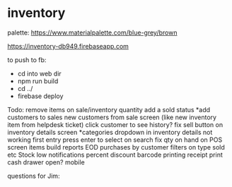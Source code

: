 # inventory

palette: https://www.materialpalette.com/blue-grey/brown

https://inventory-db949.firebaseapp.com

to push to fb:
- cd into web dir
- npm run build
- cd ../
- firebase deploy


Todo:
    remove items on sale/inventory quantity
    add a sold status
    *add customers to sales
    new customers from sale screen (like new inventory item from helpdesk ticket)
    click customer to see history?
    fix sell button on inventory details screen
    *categories dropdown in inventory details not working
    first entry press enter to select on search
    fix qty on hand on POS screen items
    build reports
        EOD
        purchases by customer
        filters on type sold etc
    Stock low notifications
    percent discount
    barcode printing
    receipt print
    cash drawer open?
    mobile

questions for Jim:
